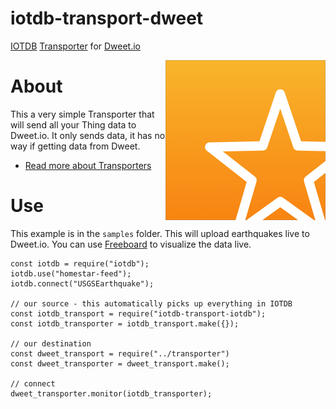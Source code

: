 # iotdb-transport-dweet
[IOTDB](https://github.com/dpjanes/node-iotdb) 
[Transporter](https://github.com/dpjanes/node-iotdb/blob/master/docs/transporters.md)
for
[Dweet.io](https://dweet.io/)

<img src="https://raw.githubusercontent.com/dpjanes/iotdb-homestar/master/docs/HomeStar.png" align="right" />

# About

This a very simple Transporter that will send all your Thing data to Dweet.io.
It only sends data, it has no way if getting data from Dweet.

* [Read more about Transporters](https://github.com/dpjanes/node-iotdb/blob/master/docs/transporters.md)

# Use

This example is in the `samples` folder. 
This will upload earthquakes live to Dweet.io.
You can use [Freeboard](https://freeboard.io/) to visualize the data
live.

    const iotdb = require("iotdb");
    iotdb.use("homestar-feed");
    iotdb.connect("USGSEarthquake");

    // our source - this automatically picks up everything in IOTDB
    const iotdb_transport = require("iotdb-transport-iotdb");
    const iotdb_transporter = iotdb_transport.make({});

    // our destination
    const dweet_transport = require("../transporter")
    const dweet_transporter = dweet_transport.make();

    // connect
    dweet_transporter.monitor(iotdb_transporter);
